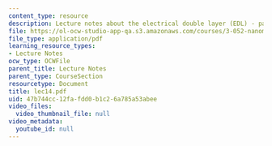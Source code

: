 ```yaml
---
content_type: resource
description: Lecture notes about the electrical double layer (EDL) - part 1.
file: https://ol-ocw-studio-app-qa.s3.amazonaws.com/courses/3-052-nanomechanics-of-materials-and-biomaterials-spring-2007/47b744cc12fafdd0b1c26a785a53abee_lec14.pdf
file_type: application/pdf
learning_resource_types:
- Lecture Notes
ocw_type: OCWFile
parent_title: Lecture Notes
parent_type: CourseSection
resourcetype: Document
title: lec14.pdf
uid: 47b744cc-12fa-fdd0-b1c2-6a785a53abee
video_files:
  video_thumbnail_file: null
video_metadata:
  youtube_id: null
---
```

